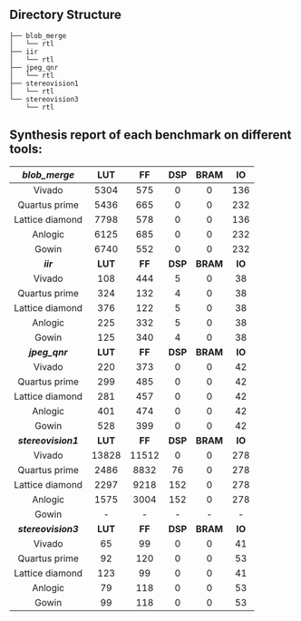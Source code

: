 ## Directory Structure

    ├── blob_merge
    │   └── rtl
    ├── iir
    │   └── rtl
    ├── jpeg_qnr
    │   └── rtl
    ├── stereovision1
    │   └── rtl
    └── stereovision3
        └── rtl


## Synthesis report of each benchmark on different tools:

|**_blob_merge_**|**LUT**|**FF**|**DSP**|**BRAM**|**IO**|
|:---:|:---:|:---:|:---:|:---:|:---:|
|Vivado|5304|575|0|0|136|
|Quartus prime|5436|665|0|0|232|
|Lattice diamond|7798|578|0|0|136|
|Anlogic|6125|685|0|0|232|
|Gowin|6740|552|0|0|232|
|**_iir_**|**LUT**|**FF**|**DSP**|**BRAM**|**IO**|
|Vivado|108|444|5|0|38|
|Quartus prime|324|132|4|0|38|
|Lattice diamond|376|122|5|0|38|
|Anlogic|225|332|5|0|38|
|Gowin|125|340|4|0|38|
|**_jpeg_qnr_**|**LUT**|**FF**|**DSP**|**BRAM**|**IO**|
|Vivado|220|373|0|0|42|
|Quartus prime|299|485|0|0|42|
|Lattice diamond|281|457|0|0|42|
|Anlogic|401|474|0|0|42|
|Gowin|528|399|0|0|42|
|**_stereovision1_**|**LUT**|**FF**|**DSP**|**BRAM**|**IO**|
|Vivado|13828|11512|0|0|278|
|Quartus prime|2486|8832|76|0|278|
|Lattice diamond|2297|9218|152|0|278|
|Anlogic|1575|3004|152|0|278|
|Gowin|-|-|-|-|-|
|**_stereovision3_**|**LUT**|**FF**|**DSP**|**BRAM**|**IO**|
|Vivado|65|99|0|0|41|
|Quartus prime|92|120|0|0|53|
|Lattice diamond|123|99|0|0|41|
|Anlogic|79|118|0|0|53|
|Gowin|99|118|0|0|53|
